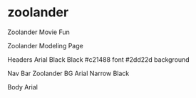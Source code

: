 # zoolander
Zoolander Movie Fun

Zoolander Modeling Page


 Headers
Arial Black
Black
#c21488 font
#2dd22d background


Nav Bar
Zoolander BG
Arial Narrow
Black

Body
Arial
